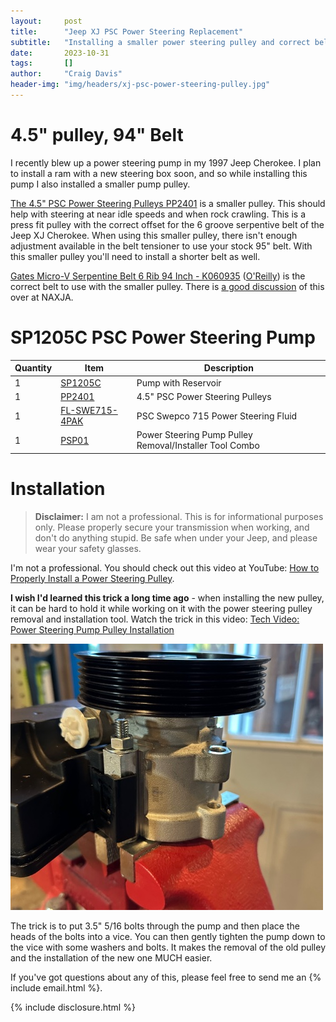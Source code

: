 ```yaml
---
layout:     post
title:      "Jeep XJ PSC Power Steering Replacement"
subtitle:   "Installing a smaller power steering pulley and correct belt length"
date:       2023-10-31
tags:       []
author:     "Craig Davis"
header-img: "img/headers/xj-psc-power-steering-pulley.jpg"
---
```


# 4.5" pulley, 94" Belt

I recently blew up a power steering pump in my 1997 Jeep Cherokee. I plan to install a ram with a new steering box soon, and so while installing this pump I also installed a smaller pump pulley. 

[The 4.5" PSC Power Steering Pulleys PP2401][PP2401] is a smaller pulley. This should help with steering at near idle speeds and when rock crawling. This is a press fit pulley with the correct offset for the  6 groove serpentive belt of the Jeep XJ Cherokee. When using this smaller pulley, there isn't enough adjustment available in the belt tensioner to use your stock 95" belt. With this smaller pulley you'll need to install a shorter belt as well.

[Gates Micro-V Serpentine Belt 6 Rib 94 Inch - K060935][K060935] ([O'Reilly][O-K060935]) is the correct belt to use with the smaller pulley. There is [a good discussion][naxja] of this over at NAXJA.

# SP1205C PSC Power Steering Pump

| Quantity | Item | Description |
|----------|------|-------------|
| 1 | [SP1205C][SP1205C] | Pump with Reservoir |
| 1 | [PP2401][PP2401] | 4.5" PSC Power Steering Pulleys |
| 1 | [FL-SWE715-4PAK][FL-SWE715-4PAK] | PSC Swepco 715 Power Steering Fluid |
| 1 | [PSP01][PSP01] | Power Steering Pump Pulley Removal/Installer Tool Combo |

[SP1205C]: https://www.summitracing.com/parts/pfn-sp1205c 
[FL-SWE715-4PAK]: https://www.summitracing.com/parts/pfn-flswe7154pak
[PSP01]: https://www.summitracing.com/parts/pfn-psp01

# Installation
> __Disclaimer:__ I am not a professional. This is for informational purposes only.
> Please properly secure your transmission when working, and don't do anything stupid. Be safe when under your Jeep, and please wear your safety glasses.

I'm not a professional. You should check out this video at YouTube: [How to Properly Install a Power Steering Pulley](https://www.youtube.com/watch?v=Fp7Ozlw29Sg).

**I wish I'd learned this trick a long time ago** - when installing the new pulley, it can be hard to hold it while working on it with the power steering pulley removal and installation tool. Watch the trick in this video: [Tech Video: Power Steering Pump Pulley Installation
](https://youtu.be/OFjPuEaqj7c)

![Power Steering Pump Pulley Installation](/img/posts/xj-psc-power-steering/pump-in-vise.jpg)

The trick is to put 3.5" 5/16 bolts through the pump and then place the heads of the bolts into a vice. You can then gently tighten the pump down to the vice with some washers and bolts. It makes the removal of the old pulley and the installation of the new one MUCH easier.

If you've got questions about any of this, please feel free to send me an {% include email.html %}.

{% include disclosure.html %}


[K060935]: https://www.amazon.com/Gates-K060935-Multi-V-Groove-Belt/dp/B000C2UKCO/
[O-K060935]: https://www.oreillyauto.com/detail/c/micro-v/belts---hoses/belts/serpentine-belt/c92a524fe09d/gates-micro-v-serpentine-belt-6-rib-94-inch/gamv/k060935?pos=2
[PP2401]: https://www.summitracing.com/parts/pfn-pp2401
[naxja]: https://www.naxja.org/forum/showthread.php?t=1148990
